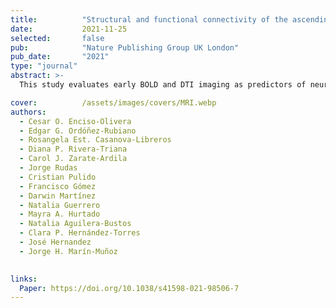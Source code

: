 ```yaml
---
title:          "Structural and functional connectivity of the ascending arousal network for prediction of outcome in patients with acute disorders of consciousness"
date:           2021-11-25
selected:       false
pub:            "Nature Publishing Group UK London"
pub_date:       "2021"
type: "journal"
abstract: >-
  This study evaluates early BOLD and DTI imaging as predictors of neurological outcomes in comatose patients with TBI, CPA, or stroke. Results highlight structural and functional connectivity markers in the ascending arousal network as potential outcome biomarkers.

cover:          /assets/images/covers/MRI.webp
authors:
  - Cesar O. Enciso-Olivera
  - Edgar G. Ordóñez-Rubiano
  - Rosangela Est. Casanova-Libreros
  - Diana P. Rivera-Triana
  - Carol J. Zarate-Ardila
  - Jorge Rudas  
  - Cristian Pulido
  - Francisco Gómez
  - Darwin Martínez
  - Natalia Guerrero  
  - Mayra A. Hurtado
  - Natalia Aguilera-Bustos
  - Clara P. Hernández-Torres
  - José Hernandez
  - Jorge H. Marín-Muñoz  
  

links:
  Paper: https://doi.org/10.1038/s41598-021-98506-7
---
```



